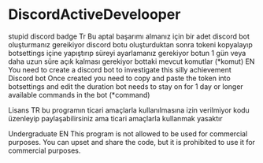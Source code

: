 # DiscordActiveDevelooper
stupid discord badge
Tr
Bu aptal başarımı almanız için bir adet discord bot oluşturmanız gereikiyor 
discord botu oluşturduktan sonra tokeni kopyalayıp botsettings içine yapıştırıp süreyi ayarlamanız gerekiyor 
botun 1 gün veya daha uzun süre açık kalması gerekiyor 
bottaki mevcut komutlar (*komut)
EN
You need to create a discord bot to investigate this silly achievement
Discord bot Once created you need to copy and paste the token into botsettings and edit the duration
bot needs to stay on for 1 day or longer
available commands in the bot (*command)

Lisans TR
bu programın ticari amaçlarla kullanılmasına izin verilmiyor kodu üzenleyip paylaşabilirsiniz ama ticari amaçlarla kullanmak yasaktır

Undergraduate EN
This program is not allowed to be used for commercial purposes. You can upset and share the code, but it is prohibited to use it for commercial purposes.
